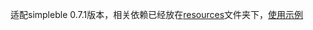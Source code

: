 适配simpleble 0.7.1版本，相关依赖已经放在[resources](src/main/resources)文件夹下，[使用示例](src/main/java/club/xiaojiawei/simplejna/test/SimpleBLETest.java)

